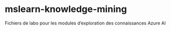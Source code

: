 # mslearn-knowledge-mining
Fichiers de labo pour les modules d’exploration des connaissances Azure AI
